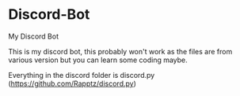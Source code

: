 # Discord-Bot
My Discord Bot

This is my discord bot, this probably won't work as the files are from various version but you can learn some coding maybe.

Everything in the discord folder is discord.py (https://github.com/Rapptz/discord.py)
